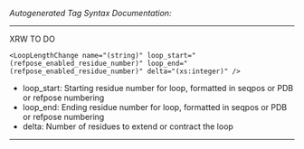 _Autogenerated Tag Syntax Documentation:_

---
XRW TO DO

```
<LoopLengthChange name="(string)" loop_start="(refpose_enabled_residue_number)" loop_end="(refpose_enabled_residue_number)" delta="(xs:integer)" />
```

-   loop_start: Starting residue number for loop, formatted in seqpos or PDB or refpose numbering
-   loop_end: Ending residue number for loop, formatted in seqpos or PDB or refpose numbering
-   delta: Number of residues to extend or contract the loop

---
